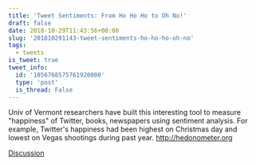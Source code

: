 ```yaml
---
title: 'Tweet Sentiments: From Ho Ho Ho to Oh No!'
draft: false
date: 2018-10-29T11:43:56+00:00
slug: '201810291143-tweet-sentiments-ho-ho-ho-oh-no'
tags:
  - tweets
is_tweet: true
tweet_info:
  id: '1056768575761920000'
  type: 'post'
  is_thread: False
---
```




Univ of Vermont researchers have built this interesting tool to measure "happiness" of Twitter, books, newspapers using sentiment analysis. For example, Twitter's happiness had been highest on Christmas day and lowest on Vegas shootings during past year. <http://hedonometer.org>

[Discussion](https://x.com/sytelus/status/1056768575761920000)

